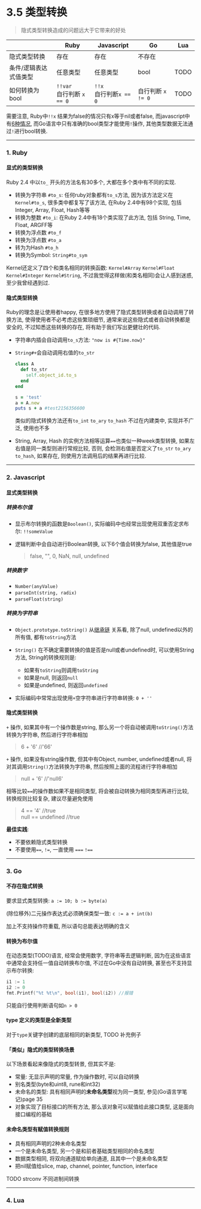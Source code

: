 # 3.5 类型转换

> 隐式类型转换造成的问题远大于它带来的好处

|                       | Ruby                         | Javascript                | Go                | Lua  |
|-----------------------|------------------------------|---------------------------|-------------------|------|
| 隐式类型转换          | 存在                         | 存在                      | 不存在            |      |
| 条件/逻辑表达式值类型 | 任意类型                     | 任意类型                  | bool              | TODO |
| 如何转换为bool        | `!!var`<br>自行判断 `x == 0` | `!!x`<br>自行判断`x == 0` | 自行判断 `x != 0` | TODO |

需要注意, Ruby中`!!x` 结果为false的情况只有x等于nil或者false, 而javascript中有[6种情况](TODO), 而Go语言中只有准确的bool类型才能使用`!`操作, 其他类型数据无法通过`!`进行bool转换.

---

### 1. Ruby

#### 显式的类型转换

Ruby 2.4 中以`to_` 开头的方法名有30多个, 大都在多个类中有不同的实现.

* 转换为字符串 `#to_s`: 任何ruby对象都有`to_s`方法, 因为该方法定义在`Kernel#to_s`, 很多类中都复写了该方法, 在Ruby 2.4中有98个实现, 包括 Integer, Array, Float, Hash等等
* 转换为整数 `#to_i`: 在Ruby 2.4中有18个类实现了此方法, 包括 String, Time, Float, ARGFF等
* 转换为浮点数 `#to_f`
* 转换为浮点数 `#to_a`
* 转为为Hash `#to_h`
* 转换为Symbol: `String#to_sym`

Kernel还定义了四个和类名相同的转换函数: `Kernel#Array` `Kernel#Float` `Kernel#Integer` `Kernel#String`, 不过我觉得这样做(和类名相同)会让人感到迷惑, 至少我曾经遇到过.

#### 隐式类型转换

Ruby的理念是让使用者happy, 在很多地方使用了隐式类型转换或者自动调用了转换方法, 使得使用者不必考虑这些繁琐细节, 通常来说这些隐式或者自动转换都是安全的, 不过知悉这些转换的存在, 将有助于我们写出更健壮的代码.

* 字符串内插会自动调用`to_s`方法: `"now is #{Time.now}"`
* `String#+`会自动调用右值的`to_str`

  ```ruby
  class A
    def to_str
      self.object_id.to_s
    end
  end

  s = 'test'
  a = A.new
  puts s + a #test2156356600
  ```

  类似的隐式转换方法还有`to_int` `to_ary` `to_hash` 不过在内建类中, 实现并不广泛, 使用也不多

*  String, Array, Hash 的实例方法相等运算`==`也类似一种week类型转换, 如果左右值是同一类型则进行常规比较, 否则, 会检测右值是否定义了`to_str` `to_ary` `to_hash`, 如果存在, 则使用方法调用后的结果再进行比较.

---

### 2. Javascript

#### 显式类型转换

##### 转换布尔值

* 显示布尔转换的函数是`Boolean()`, 实际编码中也经常出现使用双重否定求布尔: `!!someValue`

* 逻辑判断中会自动进行Boolean转换, 以下6个值会转换为false, 其他值是true

  > false, "", 0, NaN, null, undefined

##### 转换数字

* `Number(anyValue)`
* `parseInt(string, radix)`
* `parseFloat(string)`

##### 转换为字符串

* `Object.prototype.toString()` 从[继承链](TODO) 关系看, 除了null, undefined以外的所有值, 都有`toString`方法

* `String()` 在不确定需要转换的值是否是null或者undefined时, 可以使用String方法, String的转换规则是:

  * 如果有`toString`则调用`toString`
  * 如果是null, 则返回`null`
  * 如果是undefined, 则返回`undefined`

* 实际编码中常常出现使用`+`空字符串进行字符串转换: `0 + ''`

#### 隐式类型转换

`+` 操作, 如果其中有一个操作数是string, 那么另一个将自动被调用`toString()`方法转换为字符串, 然后进行字符串相加

> 6 + '6' //'66'

`+` 操作, 如果没有string操作数, 但其中有Object, number, undefined或者null, 将对其调用`String()`方法转换为字符串, 然后按照上面的流程进行字符串相加

> null + '6' //'null6'

相等比较`==`的操作数如果不是相同类型, 将会被自动转换为相同类型再进行比较, 转换规则比较复杂, 建议尽量避免使用

> 4 == '4' //true  
> null == undefined //true

**最佳实践**:

* 不要依赖隐式类型转换
* 不要使用`==`, `!=`, 一直使用 `===` `!==`

---

### 3. Go

#### 不存在隐式转换

要求显式类型转换: `a := 10; b := byte(a)`

(除位移外)二元操作表达式必须确保类型一致: `c := a + int(b)`

加上不支持操作符重载, 所以语句总能表达明确的含义

#### 转换为布尔值

在动态类型(TODO)语言, 经常会使用数字, 字符串等去逻辑判断, 因为在这些语言中通常会支持任一值自动转换布尔值, 不过在Go中没有自动转换, 甚至也不支持显示布尔转换:

```go
i1 := 1
i2 := 0
fmt.Printf("%t %t\n", bool(i1), bool(i2)) //报错
```

只能自行使用判断语句如`n > 0`

#### type 定义的类型是全新类型

对于`type`关键字创建的底层相同的新类型, TODO 补充例子

#### 「类似」隐式的类型转换场景

以下场景看起来像隐式的类型转景, 但其实不是:

* 常量: 无显示声明的常量, 作为操作数时, 可以自动转换
* 别名类型(byte和uint8, rune和int32)
* 未命名的类型: 具有相同声明的**未命名类型**视为同一类型, 参见(Go语言学笔记)page 35
* 对象实现了目标接口的所有方法, 那么该对象可以赋值给此接口类型, 这是面向接口编程的基础

#### 未命名类型有赋值转换规则

* 具有相同声明的2种未命名类型
* 一个是未命名类型, 另一个是和前者基础类型相同的命名类型
* 数据类型相同, 将双向通道赋给单向通道, 且其中一个是未命名类型
* 把nil赋值给slice, map, channel, pointer, function, interface

TODO strconv 不同进制间转换

---

### 4. Lua

